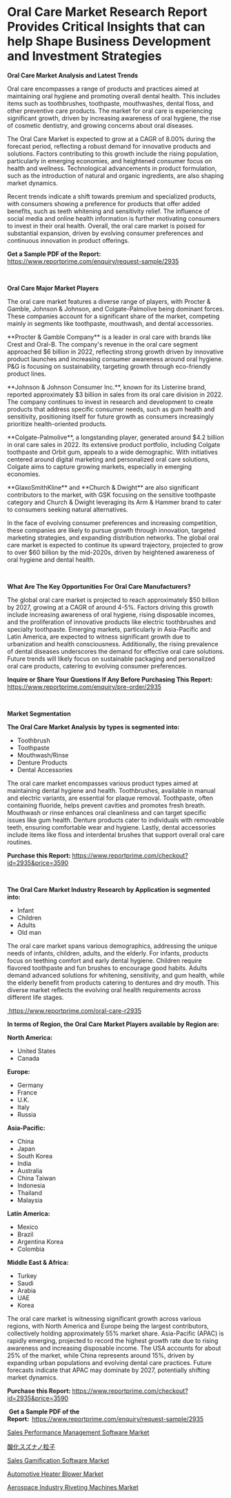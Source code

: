 <p><h1>Oral Care Market Research Report Provides Critical Insights that can help Shape Business Development and Investment Strategies</h1></p><p><strong>Oral Care Market Analysis and Latest Trends</strong></p>
<p><p>Oral care encompasses a range of products and practices aimed at maintaining oral hygiene and promoting overall dental health. This includes items such as toothbrushes, toothpaste, mouthwashes, dental floss, and other preventive care products. The market for oral care is experiencing significant growth, driven by increasing awareness of oral hygiene, the rise of cosmetic dentistry, and growing concerns about oral diseases.</p><p>The Oral Care Market is expected to grow at a CAGR of 8.00% during the forecast period, reflecting a robust demand for innovative products and solutions. Factors contributing to this growth include the rising population, particularly in emerging economies, and heightened consumer focus on health and wellness. Technological advancements in product formulation, such as the introduction of natural and organic ingredients, are also shaping market dynamics.</p><p>Recent trends indicate a shift towards premium and specialized products, with consumers showing a preference for products that offer added benefits, such as teeth whitening and sensitivity relief. The influence of social media and online health information is further motivating consumers to invest in their oral health. Overall, the oral care market is poised for substantial expansion, driven by evolving consumer preferences and continuous innovation in product offerings.</p></p>
<p><strong>Get a Sample PDF of the Report:&nbsp;</strong> <a href="https://www.reportprime.com/enquiry/request-sample/2935">https://www.reportprime.com/enquiry/request-sample/2935</a></p>
<p>&nbsp;</p>
<p><strong>Oral Care Major Market Players</strong></p>
<p><p>The oral care market features a diverse range of players, with Procter & Gamble, Johnson & Johnson, and Colgate-Palmolive being dominant forces. These companies account for a significant share of the market, competing mainly in segments like toothpaste, mouthwash, and dental accessories.</p><p>**Procter & Gamble Company** is a leader in oral care with brands like Crest and Oral-B. The company's revenue in the oral care segment approached $6 billion in 2022, reflecting strong growth driven by innovative product launches and increasing consumer awareness around oral hygiene. P&G is focusing on sustainability, targeting growth through eco-friendly product lines.</p><p>**Johnson & Johnson Consumer Inc.**, known for its Listerine brand, reported approximately $3 billion in sales from its oral care division in 2022. The company continues to invest in research and development to create products that address specific consumer needs, such as gum health and sensitivity, positioning itself for future growth as consumers increasingly prioritize health-oriented products.</p><p>**Colgate-Palmolive**, a longstanding player, generated around $4.2 billion in oral care sales in 2022. Its extensive product portfolio, including Colgate toothpaste and Orbit gum, appeals to a wide demographic. With initiatives centered around digital marketing and personalized oral care solutions, Colgate aims to capture growing markets, especially in emerging economies.</p><p>**GlaxoSmithKline** and **Church & Dwight** are also significant contributors to the market, with GSK focusing on the sensitive toothpaste category and Church & Dwight leveraging its Arm & Hammer brand to cater to consumers seeking natural alternatives.</p><p>In the face of evolving consumer preferences and increasing competition, these companies are likely to pursue growth through innovation, targeted marketing strategies, and expanding distribution networks. The global oral care market is expected to continue its upward trajectory, projected to grow to over $60 billion by the mid-2020s, driven by heightened awareness of oral hygiene and dental health.</p></p>
<p>&nbsp;</p>
<p><strong>What Are The Key Opportunities For Oral Care Manufacturers?</strong></p>
<p><p>The global oral care market is projected to reach approximately $50 billion by 2027, growing at a CAGR of around 4-5%. Factors driving this growth include increasing awareness of oral hygiene, rising disposable incomes, and the proliferation of innovative products like electric toothbrushes and specialty toothpaste. Emerging markets, particularly in Asia-Pacific and Latin America, are expected to witness significant growth due to urbanization and health consciousness. Additionally, the rising prevalence of dental diseases underscores the demand for effective oral care solutions. Future trends will likely focus on sustainable packaging and personalized oral care products, catering to evolving consumer preferences.</p></p>
<p><strong>Inquire or Share Your Questions If Any Before Purchasing This Report:</strong> <a href="https://www.reportprime.com/enquiry/pre-order/2935">https://www.reportprime.com/enquiry/pre-order/2935</a></p>
<p>&nbsp;</p>
<p><strong>Market Segmentation</strong></p>
<p><strong>The Oral Care Market Analysis by types is segmented into:</strong></p>
<p><ul><li>Toothbrush</li><li>Toothpaste</li><li>Mouthwash/Rinse</li><li>Denture Products</li><li>Dental Accessories</li></ul></p>
<p><p>The oral care market encompasses various product types aimed at maintaining dental hygiene and health. Toothbrushes, available in manual and electric variants, are essential for plaque removal. Toothpaste, often containing fluoride, helps prevent cavities and promotes fresh breath. Mouthwash or rinse enhances oral cleanliness and can target specific issues like gum health. Denture products cater to individuals with removable teeth, ensuring comfortable wear and hygiene. Lastly, dental accessories include items like floss and interdental brushes that support overall oral care routines.</p></p>
<p><strong>Purchase this Report:&nbsp;</strong><a href="https://www.reportprime.com/checkout?id=2935&price=3590">https://www.reportprime.com/checkout?id=2935&price=3590</a></p>
<p>&nbsp;</p>
<p><strong>The Oral Care Market Industry Research by Application is segmented into:</strong></p>
<p><ul><li>Infant</li><li>Children</li><li>Adults</li><li>Old man</li></ul></p>
<p><p>The oral care market spans various demographics, addressing the unique needs of infants, children, adults, and the elderly. For infants, products focus on teething comfort and early dental hygiene. Children require flavored toothpaste and fun brushes to encourage good habits. Adults demand advanced solutions for whitening, sensitivity, and gum health, while the elderly benefit from products catering to dentures and dry mouth. This diverse market reflects the evolving oral health requirements across different life stages.</p></p>
<p><a href="https://www.reportprime.com/oral-care-r2935">&nbsp;https://www.reportprime.com/oral-care-r2935</a></p>
<p><strong>In terms of Region, the Oral Care Market Players available by Region are:</strong></p>
<p>
    <p> <strong> North America: </strong>
        <ul>
            <li>United States</li>
            <li>Canada</li>
        </ul>
        </p> 
    <p> <strong> Europe: </strong>
        <ul>
            <li>Germany</li>
            <li>France</li>
            <li>U.K.</li>
            <li>Italy</li>
            <li>Russia</li>
        </ul>
        </p> 
    <p> <strong> Asia-Pacific: </strong>
        <ul>
            <li>China</li>
            <li>Japan</li>
            <li>South Korea</li>
            <li>India</li>
            <li>Australia</li>
            <li>China Taiwan</li>
            <li>Indonesia</li>
            <li>Thailand</li>
            <li>Malaysia</li>
        </ul>
        </p> 
    <p> <strong> Latin America: </strong>
        <ul>
            <li>Mexico</li>
            <li>Brazil</li>
            <li>Argentina Korea</li>
            <li>Colombia</li>
        </ul>
        </p> 
    <p> <strong> Middle East & Africa: </strong>
        <ul>
            <li>Turkey</li>
            <li>Saudi</li>
            <li>Arabia</li>
            <li>UAE</li>
            <li>Korea</li>
        </ul>
    </p>
    </p>
<p><p>The oral care market is witnessing significant growth across various regions, with North America and Europe being the largest contributors, collectively holding approximately 55% market share. Asia-Pacific (APAC) is rapidly emerging, projected to record the highest growth rate due to rising awareness and increasing disposable income. The USA accounts for about 25% of the market, while China represents around 15%, driven by expanding urban populations and evolving dental care practices. Future forecasts indicate that APAC may dominate by 2027, potentially shifting market dynamics.</p></p>
<p><strong>Purchase this Report: </strong><a href="https://www.reportprime.com/checkout?id=2935&price=3590">https://www.reportprime.com/checkout?id=2935&price=3590</a></p>
<p>&nbsp;<strong>Get a Sample PDF of the Report:&nbsp;&nbsp;</strong><a href="https://www.reportprime.com/enquiry/request-sample/2935">https://www.reportprime.com/enquiry/request-sample/2935</a></p>
<p><strong></strong></p>
<p><p><a href="https://medium.com/@ryan.wilson8778/sales-performance-management-software-market-global-market-insights-and-sales-trends-2024-to-2031-c511be8fcb82">Sales Performance Management Software Market</a></p><p><a href="https://medium.com/@dfs4ff/2024%E5%B9%B4%E3%81%8B%E3%82%892031%E5%B9%B4%E3%81%BE%E3%81%A7%E3%81%AE%E6%9C%9F%E9%96%93%E3%81%AB%E3%81%8A%E3%81%91%E3%82%8B%E9%85%B8%E5%8C%96%E9%89%9B%E3%83%8A%E3%83%8E%E7%B2%92%E5%AD%90%E5%B8%82%E5%A0%B4%E3%81%AE%E5%8B%95%E5%90%91%E3%81%A8%E5%9C%B0%E5%9F%9F%E7%9A%84%E3%82%A4%E3%83%B3%E3%82%B5%E3%82%A4%E3%83%88%E3%81%AE%E4%BA%88%E6%B8%AC-9a5c1e82f297">酸化スズナノ粒子</a></p><p><a href="https://medium.com/@ryan.wilson8778/global-perspectives-on-sales-gamification-software-market-trends-and-forecast-2024-2031-f41aa4794dd4">Sales Gamification Software Market</a></p><p><a href="https://www.linkedin.com/pulse/automotive-heater-blower-market-share-size-trends-industry-5j3xf?trackingId=glvuVvCfRciuZZJ1fPdxjw%3D%3D">Automotive Heater Blower Market</a></p><p><a href="https://issuu.com/reportprime-2/docs/aerospace-industry-riveting-machine_bb49808027aab7">Aerospace Industry Riveting Machines Market</a></p></p>